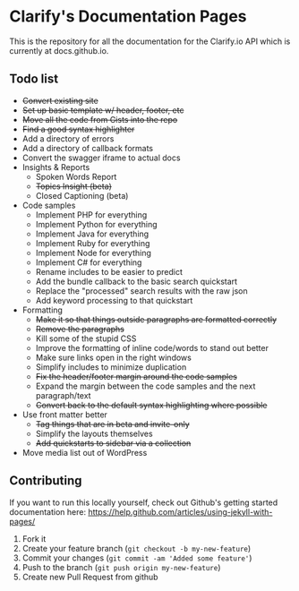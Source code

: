 # Clarify's Documentation Pages

This is the repository for all the documentation for the Clarify.io API which is currently at docs.github.io.


## Todo list

* ~~Convert existing site~~
* ~~Set up basic template w/ header, footer, etc~~
* ~~Move all the code from Gists into the repo~~
* ~~Find a good syntax highlighter~~
* Add a directory of errors
* Add a directory of callback formats
* Convert the swagger iframe to actual docs
* Insights & Reports
  * Spoken Words Report
  * ~~Topics Insight (beta)~~
  * Closed Captioning (beta)
* Code samples
  * Implement PHP for everything
  * Implement Python for everything
  * Implement Java for everything
  * Implement Ruby for everything
  * Implement Node for everything
  * Implement C# for everything
  * Rename includes to be easier to predict
  * Add the bundle callback to the basic search quickstart
  * Replace the "processed" search results with the raw json
  * Add keyword processing to that quickstart
* Formatting
  * ~~Make it so that things outside paragraphs are formatted correctly~~
  * ~~Remove the paragraphs~~
  * Kill some of the stupid CSS
  * Improve the formatting of inline code/words to stand out better
  * Make sure links open in the right windows
  * Simplify includes to minimize duplication
  * ~~Fix the header/footer margin around the code samples~~
  * Expand the margin between the code samples and the next paragraph/text
  * ~~Convert back to the default syntax highlighting where possible~~
* Use front matter better
  * ~~Tag things that are in beta and invite-only~~
  * Simplify the layouts themselves
  * ~~Add quickstarts to sidebar via a collection~~
* Move media list out of WordPress

## Contributing

If you want to run this locally yourself, check out Github's getting started documentation here: https://help.github.com/articles/using-jekyll-with-pages/

1. Fork it
2. Create your feature branch (`git checkout -b my-new-feature`)
3. Commit your changes (`git commit -am 'Added some feature'`)
4. Push to the branch (`git push origin my-new-feature`)
5. Create new Pull Request from github